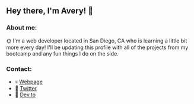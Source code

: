 ## Hey there, I'm Avery! :wave: 

### About me:
:sun_with_face: I'm a web developer located in San Diego, CA who is learning a little bit more every day! I'll be updating this profile with all of the projects from my bootcamp and any fun things I do on the side.

### Contact:

- :skull: [Webpage](https://averyramirez.github.io/)
- :baby_chick: [Twitter](http://twitter.com/averyramirez_)
- :notebook: [Dev.to](http://dev.to/averyramirez)


